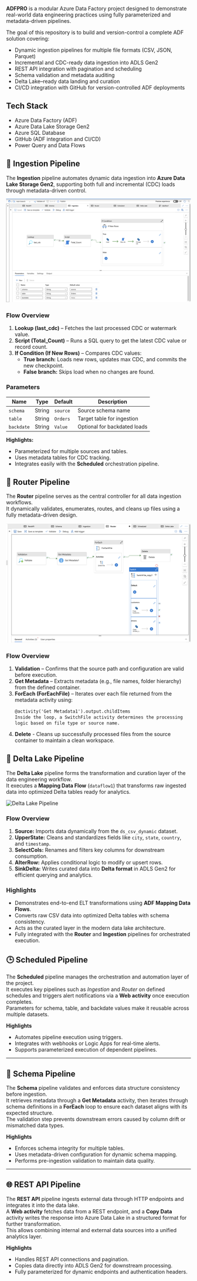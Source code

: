 
**ADFPRO** is a modular Azure Data Factory project designed to demonstrate real-world data engineering practices using fully parameterized and metadata-driven pipelines.

The goal of this repository is to build and version-control a complete ADF solution covering:

- Dynamic ingestion pipelines for multiple file formats (CSV, JSON, Parquet)
- Incremental and CDC-ready data ingestion into ADLS Gen2
- REST API integration with pagination and scheduling
- Schema validation and metadata auditing
- Delta Lake–ready data landing and curation
- CI/CD integration with GitHub for version-controlled ADF deployments

## Tech Stack

- Azure Data Factory (ADF)
- Azure Data Lake Storage Gen2
- Azure SQL Database
- GitHub (ADF integration and CI/CD)
- Power Query and Data Flows

## 🔄 Ingestion Pipeline

The **Ingestion** pipeline automates dynamic data ingestion into **Azure Data Lake Storage Gen2**, supporting both full and incremental (CDC) loads through metadata-driven control.

![Ingestion Pipeline](Images/ingestion_pipeline.png)

### Flow Overview
1. **Lookup (last_cdc)** – Fetches the last processed CDC or watermark value.  
2. **Script (Total_Count)** – Runs a SQL query to get the latest CDC value or record count.  
3. **If Condition (If New Rows)** – Compares CDC values:  
   - **True branch:** Loads new rows, updates max CDC, and commits the new checkpoint.  
   - **False branch:** Skips load when no changes are found.

### Parameters
| Name | Type | Default | Description |
|------|------|----------|-------------|
| `schema` | String | `source` | Source schema name |
| `table` | String | `Orders` | Target table for ingestion |
| `backdate` | String | `Value` | Optional for backdated loads |

**Highlights:**  
- Parameterized for multiple sources and tables.  
- Uses metadata tables for CDC tracking.  
- Integrates easily with the **Scheduled** orchestration pipeline.

## 🔁 Router Pipeline



The **Router** pipeline serves as the central controller for all data ingestion workflows.  
It dynamically validates, enumerates, routes, and cleans up files using a fully metadata-driven design.

![Router Pipeline](Images/router_pipeline.png)

### Flow Overview
1. **Validation** – Confirms that the source path and configuration are valid before execution.  
2. **Get Metadata** – Extracts metadata (e.g., file names, folder hierarchy) from the defined container.  
3. **ForEach (ForEachFile)** – Iterates over each file returned from the metadata activity using:  
   ```text
   @activity('Get Metadata1').output.childItems
   Inside the loop, a SwitchFile activity determines the processing logic based on file type or source name.
4. **Delete** - Cleans up successfully processed files from the source container to maintain a clean workspace.

## 🧮 Delta Lake Pipeline

The **Delta Lake** pipeline forms the transformation and curation layer of the data engineering workflow.  
It executes a **Mapping Data Flow** (`dataflow1`) that transforms raw ingested data into optimized Delta tables ready for analytics.

![Delta Lake Pipeline](Images/delta_pipeline.png)

### Flow Overview
1. **Source:** Imports data dynamically from the `ds_csv_dynamic` dataset.  
2. **UpperState:** Cleans and standardizes fields like `city`, `state`, `country`, and `timestamp`.  
3. **SelectCols:** Renames and filters key columns for downstream consumption.  
4. **AlterRow:** Applies conditional logic to modify or upsert rows.  
5. **SinkDelta:** Writes curated data into **Delta format** in ADLS Gen2 for efficient querying and analytics.

### Highlights
- Demonstrates end-to-end ELT transformations using **ADF Mapping Data Flows**.  
- Converts raw CSV data into optimized Delta tables with schema consistency.  
- Acts as the curated layer in the modern data lake architecture.  
- Fully integrated with the **Router** and **Ingestion** pipelines for orchestrated execution.


## 🕒 Scheduled Pipeline

The **Scheduled** pipeline manages the orchestration and automation layer of the project.  
It executes key pipelines such as *Ingestion* and *Router* on defined schedules and triggers alert notifications via a **Web activity** once execution completes.  
Parameters for schema, table, and backdate values make it reusable across multiple datasets.

**Highlights**
- Automates pipeline execution using triggers.  
- Integrates with webhooks or Logic Apps for real-time alerts.  
- Supports parameterized execution of dependent pipelines.

---

## 🧩 Schema Pipeline

The **Schema** pipeline validates and enforces data structure consistency before ingestion.  
It retrieves metadata through a **Get Metadata** activity, then iterates through schema definitions in a **ForEach** loop to ensure each dataset aligns with its expected structure.  
The validation step prevents downstream errors caused by column drift or mismatched data types.

**Highlights**
- Enforces schema integrity for multiple tables.  
- Uses metadata-driven configuration for dynamic schema mapping.  
- Performs pre-ingestion validation to maintain data quality.

---

## 🌐 REST API Pipeline

The **REST API** pipeline ingests external data through HTTP endpoints and integrates it into the data lake.  
A **Web activity** fetches data from a REST endpoint, and a **Copy Data** activity writes the response into Azure Data Lake in a structured format for further transformation.  
This allows combining internal and external data sources into a unified analytics layer.

**Highlights**
- Handles REST API connections and pagination.  
- Copies data directly into ADLS Gen2 for downstream processing.  
- Fully parameterized for dynamic endpoints and authentication headers.



